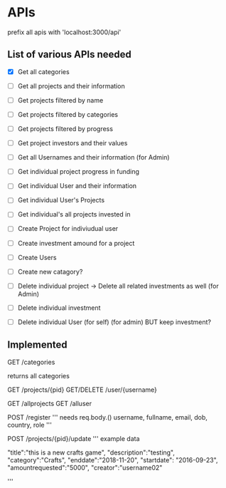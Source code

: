 # APIs

prefix all apis with 'localhost:3000/api'



## List of various APIs needed

- [x] Get all categories
- [ ] Get all projects and their information
- [ ] Get projects filtered by name
- [ ] Get projects filtered by categories
- [ ] Get projects filtered by progress
- [ ] Get project investors and their values
- [ ] Get all Usernames and their information (for Admin)
- [ ] Get individual project progress in funding
- [ ] Get individual User and their information
- [ ] Get individual User's Projects
- [ ] Get individual's all projects invested in

- [ ] Create Project for indiviudual user
- [ ] Create investment amound for a project
- [ ] Create Users
- [ ] Create new catagory?

- [ ] Delete individual project -> Delete all related investments as well (for Admin)
- [ ] Delete individual investment
- [ ] Delete individual User (for self) (for admin) BUT keep investment?


## Implemented

GET /categories

returns all categories

GET /projects/{pid} 
GET/DELETE /user/{username}

GET /allprojects
GET /alluser

POST /register
'''
needs req.body.() username, fullname, email, dob, country, role
'''

POST /projects/{pid}/update
'''
example data

"title":"this is a new crafts game",
"description":"testing",
"category":"Crafts",
"enddate":"2018-11-20",
"startdate": "2016-09-23",
"amountrequested":"5000",
"creator":"username02"

'''
